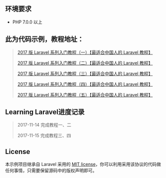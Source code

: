 ## 环境要求

* PHP 7.0.0 以上

## 此为代码示例，教程地址：

> [2017 版 Laravel 系列入门教程（一）【最适合中国人的 Laravel 教程】](https://github.com/johnlui/Learn-Laravel-5/issues/16)
>
> [2017 版 Laravel 系列入门教程（二）【最适合中国人的 Laravel 教程】](https://github.com/johnlui/Learn-Laravel-5/issues/17)
>
> [2017 版 Laravel 系列入门教程（三）【最适合中国人的 Laravel 教程】](https://github.com/johnlui/Learn-Laravel-5/issues/18)
>
> [2017 版 Laravel 系列入门教程（四）【最适合中国人的 Laravel 教程】](https://github.com/johnlui/Learn-Laravel-5/issues/19)
>
> [2017 版 Laravel 系列入门教程（五）【最适合中国人的 Laravel 教程】](https://github.com/johnlui/Learn-Laravel-5/issues/20)

## Learning Laravel进度记录
> 2017-11-14 完成教程一、二
>
> 2017-11-15 完成教程三、四
>

## License

本示例项目继承自 Laravel 采用的 [MIT license](http://opensource.org/licenses/MIT)，你可以利用采用该协议的代码做任何事情，只需要保留源码中的版权声明即可。
